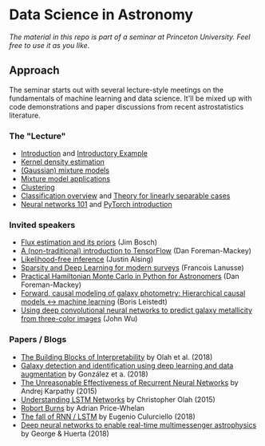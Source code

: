 # Data Science in Astronomy

*The material in this repo is part of a seminar at Princeton University. Feel free to use it as you like*.

## Approach

The seminar starts out with several lecture-style meetings on the fundamentals of machine learning and data science. It'll be mixed up with code demonstrations and paper discussions from recent astrostatistics literature.

### The "Lecture"

* [Introduction](Introduction.ipynb) and [Introductory Example](clustering/multiband-segmentation.ipynb)
* [Kernel density estimation](density-estimation/1-Kernel-density-estimation.ipynb)
* [(Gaussian) mixture models](density-estimation/2-Gaussian-Mixture-Models.ipynb)
* [Mixture model applications](density-estimation/3-Mixture-model-applications.md)
* [Clustering](clustering/algorithms-cluster-number.ipynb)
* [Classification overview](classification/1-Classification.ipynb) and [Theory for linearly separable cases](classification/2-Linear-Theory.ipynb)
* [Neural networks 101](networks/1-nn-photo-z.ipynb) and [PyTorch introduction](networks/2-pytorch-intro.ipynb)

### Invited speakers

* [Flux estimation and its priors](bayesian-fluxes/bayesian-fluxes.ipynb) (Jim Bosch)
* [A (non-traditional) introduction to TensorFlow](https://github.com/dfm/tf-tutorial) (Dan Foreman-Mackey)
* [Likelihood-free inference](https://www.dropbox.com/s/zut9zezsvwpmv2i/alsing_2017.pdf?dl=0) (Justin Alsing)
* [Sparsity and Deep Learning for modern surveys](https://eiffl.github.io/Valencia2018) (Francois Lanusse)
* [Practical Hamiltonian Monte Carlo in Python for Astronomers](https://github.com/dfm/pymc3-tutorial) (Dan Foreman-Mackey)
* [Forward, causal modeling of galaxy photometry: Hierarchical causal models ↔ machine learning](https://www.dropbox.com/s/jpmsksty9hovbgs/leistedt_2018.pdf?dl=0) (Boris Leistedt)
* [Using deep convolutional neural networks to predict galaxy metallicity from three-color images](https://github.com/jwuphysics/convnet-demo/) (John Wu)

### Papers / Blogs

* [The Building Blocks of Interpretability](https://distill.pub/2018/building-blocks/) by Olah et al. (2018)
* [Galaxy detection and identification using deep learning and data augmentation](https://arxiv.org/abs/1809.01691) by González et a. (2018)
* [The Unreasonable Effectiveness of Recurrent Neural Networks](http://karpathy.github.io/2015/05/21/rnn-effectiveness/) by Andrej Karpathy (2015)
* [Understanding LSTM Networks](https://colah.github.io/posts/2015-08-Understanding-LSTMs/) by Christopher Olah (2015)
* [Robort Burns](http://burns.adrian.pw/) by Adrian Price-Whelan
* [The fall of RNN / LSTM](https://towardsdatascience.com/the-fall-of-rnn-lstm-2d1594c74ce0) by Eugenio Culurciello (2018)
* [Deep neural networks to enable real-time multimessenger astrophysics](https://journals.aps.org/prd/abstract/10.1103/PhysRevD.97.044039) by George & Huerta (2018)
